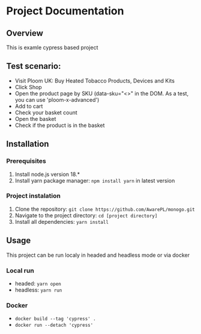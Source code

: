 # Project Documentation

## Overview

This is examle cypress based project

## Test scenario:

-   Visit Ploom UK: Buy Heated Tobacco Products, Devices and Kits
-   Click Shop
-   Open the product page by SKU (data-sku="<>" in the DOM. As a test, you can use 'ploom-x-advanced')
-   Add to cart
-   Check your basket count
-   Open the basket
-   Check if the product is in the basket

## Installation

### Prerequisites

1. Install node.js version 18.\*
2. Install yarn package manager: `npm install yarn` in latest version

### Project instalation

1. Clone the repository: `git clone https://github.com/AwarePL/monogo.git`
2. Navigate to the project directory: `cd [project directory]`
3. Install all dependencies: `yarn install`

## Usage

This project can be run localy in headed and headless mode or via docker

### Local run

-   headed: `yarn open`
-   headless: `yarn run`

### Docker

-   `docker build --tag 'cypress' .`
-   `docker run --detach 'cypress'`
